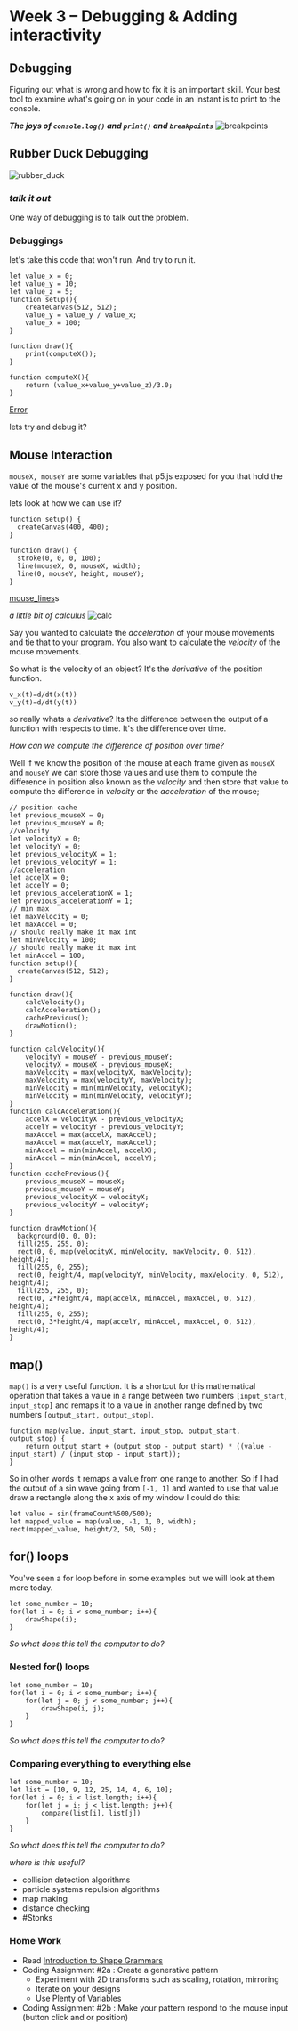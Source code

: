 # Week 3 – Debugging & Adding interactivity
## Debugging
Figuring out what is wrong and how to fix it is an important skill.  Your best tool to examine what's going on in your code in an instant is to print to the console.  

___The joys of ```console.log()``` and ```print()``` and ```breakpoints```___
![breakpoints](images/eum8qvgim2u01.jpg)
## Rubber Duck Debugging
![rubber_duck](images/programmers-rubber-duck-debugging-5-5be16be174fba__700.jpg)

### ___talk it out___
One way of debugging is to talk out the problem.  

### Debuggings

let's take this code that won't run.  And try to run it. 

```
let value_x = 0;
let value_y = 10;
let value_z = 5;
function setup(){
    createCanvas(512, 512);
    value_y = value_y / value_x;
    value_x = 100;
}

function draw(){
    print(computeX());
}

function computeX(){
    return (value_x+value_y+value_z)/3.0;
}

```
[Error](https://editor.p5js.org/danzeeeman/sketches/RYFoFP0ke)

lets try and debug it?

## Mouse Interaction

```mouseX, mouseY``` are some variables that p5.js exposed for you that hold the value of the mouse's current x and y position. 

lets look at how we can use it?

```
function setup() {
  createCanvas(400, 400);
}

function draw() {
  stroke(0, 0, 0, 100);
  line(mouseX, 0, mouseX, width);
  line(0, mouseY, height, mouseY);
}
```
[mouse_lines](https://editor.p5js.org/danzeeeman/sketches/zI8kWXTMH)s

_a little bit of calculus_
![calc](images/3xksjp.jpg)

Say you wanted to calculate the _acceleration_ of your mouse movements and tie that to your program.  You also want to calculate the _velocity_ of the mouse movements. 

So what is the velocity of an object? It's the _derivative_ of the position function.

```
v_x(t)=d/dt(x(t))
v_y(t)=d/dt(y(t))
```
so really whats a _derivative_?  Its the difference between the output of a function with respects to time.  It's the difference over time. 

_How can we compute the difference of position over time?_

Well if we know the position of the mouse at each frame given as ```mouseX``` and ```mouseY``` we can store those values and use them to compute the difference in position also known as the _velocity_ and then store that value to compute the difference in _velocity_ or the _acceleration_ of the mouse;

```
// position cache
let previous_mouseX = 0;
let previous_mouseY = 0;
//velocity
let velocityX = 0;
let velocityY = 0;
let previous_velocityX = 1;
let previous_velocityY = 1;
//acceleration
let accelX = 0;
let accelY = 0;
let previous_accelerationX = 1;
let previous_accelerationY = 1;
// min max 
let maxVelocity = 0;
let maxAccel = 0;
// should really make it max int
let minVelocity = 100;
// should really make it max int
let minAccel = 100;
function setup(){
  createCanvas(512, 512);
}

function draw(){
    calcVelocity();
    calcAcceleration();
    cachePrevious();
    drawMotion();
}

function calcVelocity(){
    velocityY = mouseY - previous_mouseY;
    velocityX = mouseX - previous_mouseX;
    maxVelocity = max(velocityX, maxVelocity);
    maxVelocity = max(velocityY, maxVelocity);
    minVelocity = min(minVelocity, velocityX);
    minVelocity = min(minVelocity, velocityY);
}
function calcAcceleration(){
    accelX = velocityX - previous_velocityX;
    accelY = velocityY - previous_velocityY;  
    maxAccel = max(accelX, maxAccel);
    maxAccel = max(accelY, maxAccel);
    minAccel = min(minAccel, accelX);
    minAccel = min(minAccel, accelY);
}
function cachePrevious(){
    previous_mouseX = mouseX;
    previous_mouseY = mouseY;
    previous_velocityX = velocityX;
    previous_velocityY = velocityY;
}

function drawMotion(){
  background(0, 0, 0);
  fill(255, 255, 0);
  rect(0, 0, map(velocityX, minVelocity, maxVelocity, 0, 512), height/4);
  fill(255, 0, 255);
  rect(0, height/4, map(velocityY, minVelocity, maxVelocity, 0, 512), height/4);
  fill(255, 255, 0);
  rect(0, 2*height/4, map(accelX, minAccel, maxAccel, 0, 512), height/4);
  fill(255, 0, 255);
  rect(0, 3*height/4, map(accelY, minAccel, maxAccel, 0, 512), height/4);
}
```

## map() 
```map()``` is a very useful function.  It is a shortcut for this mathematical operation that takes a value in a range between two numbers ```[input_start, input_stop]``` and remaps it to a value in another range defined by two numbers ```[output_start, output_stop]```.

```
function map(value, input_start, input_stop, output_start, output_stop) {
    return output_start + (output_stop - output_start) * ((value - input_start) / (input_stop - input_start));
}
```

So in other words it remaps a value from one range to another.  So if I had the output of a sin wave going from ```[-1, 1]``` and wanted to use that value draw a rectangle along the x axis of my window I could do this:

```
let value = sin(frameCount%500/500);
let mapped_value = map(value, -1, 1, 0, width);
rect(mapped_value, height/2, 50, 50);
```


## for() loops
You've seen a for loop before in some examples but we will look at them more today.

```
let some_number = 10;
for(let i = 0; i < some_number; i++){
    drawShape(i);
}
```

_So what does this tell the computer to do?_

### Nested for() loops
```
let some_number = 10;
for(let i = 0; i < some_number; i++){
    for(let j = 0; j < some_number; j++){
        drawShape(i, j);
    }
}
```
_So what does this tell the computer to do?_

### Comparing everything to everything else
```
let some_number = 10;
let list = [10, 9, 12, 25, 14, 4, 6, 10];
for(let i = 0; i < list.length; i++){
    for(let j = i; j < list.length; j++){
        compare(list[i], list[j])
    }
}
```
_So what does this tell the computer to do?_

_where is this useful?_ 
 * collision detection algorithms
 * particle systems repulsion algorithms 
 * map making
 * distance checking
 * #Stonks



### Home Work
* Read [Introduction to Shape Grammars](pdfs/MIT4_540F18_qa1.pdf)
* Coding Assignment #2a : Create a generative pattern
  * Experiment with 2D transforms such as scaling, rotation, mirroring
  * Iterate on your designs
  * Use Plenty of Variables
* Coding Assignment #2b : Make your pattern respond to the mouse input (button click and or position)
